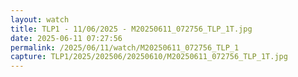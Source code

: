 ```yaml
---
layout: watch
title: TLP1 - 11/06/2025 - M20250611_072756_TLP_1T.jpg
date: 2025-06-11 07:27:56
permalink: /2025/06/11/watch/M20250611_072756_TLP_1
capture: TLP1/2025/202506/20250610/M20250611_072756_TLP_1T.jpg
---
```

